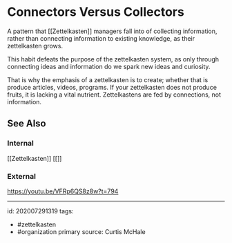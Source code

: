 # Connectors Versus Collectors
A pattern that [[Zettelkasten]] managers fall into of collecting information, rather than connecting information to existing knowledge, as their zettelkasten grows. 

This habit defeats the purpose of the zettelkasten system, as only through connecting ideas and information do we spark new ideas and curiosity.

That is why the emphasis of a zettelkasten is to create; whether that is produce articles, videos, programs. If your zettelkasten does not produce fruits, it is lacking a vital nutrient. Zettelkastens are fed by connections, not information.

## See Also
### Internal
[[Zettelkasten]]
[[]]

### External
https://youtu.be/VFRp6QS8z8w?t=794


---

id: 202007291319
tags:
 - #zettelkasten
 - #organization
primary source: Curtis McHale
